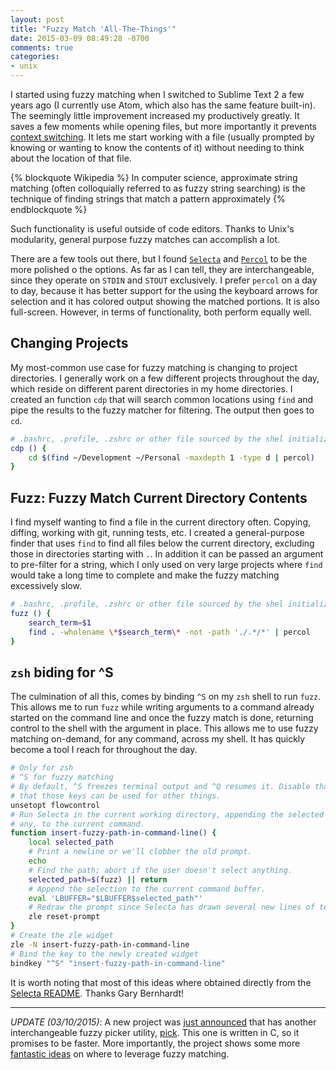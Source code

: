 ```yaml
---
layout: post
title: "Fuzzy Match 'All-The-Things'"
date: 2015-03-09 08:49:28 -0700
comments: true
categories:
- unix
---
```


I started using fuzzy matching when I switched to Sublime Text 2 a few years ago (I currently use Atom, which also has the same feature built-in). The seemingly little improvement increased my productively greatly. It saves a few moments while opening files, but more importantly it prevents [context switching][1]. It lets me start working with a file (usually prompted by knowing or wanting to know the contents of it) without needing to think about the location of that file.

{% blockquote Wikipedia %}
In computer science, approximate string matching (often colloquially referred to as fuzzy string searching) is the technique of finding strings that match a pattern approximately
{% endblockquote %}

Such functionality is useful outside of code editors. Thanks to Unix's modularity, general purpose fuzzy matches can accomplish a lot.

There are a few tools out there, but I found [`Selecta`][2] and [`Percol`][3] to be the more polished o the options. As far as I can tell, they are interchangeable, since they operate on `STDIN` and `STOUT` exclusively. I prefer `percol` on a day to day, because it has better support for the using the keyboard arrows for selection and it has colored output showing the matched portions. It is also full-screen. However, in terms of functionality, both perform equally well.

## Changing Projects

My most-common use case for fuzzy matching is changing to project directories. I generally work on a few different projects throughout the day, which reside on different parent directories in my home directories. I created an function `cdp` that will search common locations using `find` and pipe the results to the fuzzy matcher for filtering. The output then goes to `cd`.

``` bash
# .bashrc, .profile, .zshrc or other file sourced by the shel initialization
cdp () {
	cd $(find ~/Development ~/Personal -maxdepth 1 -type d | percol)
}
```

## Fuzz: Fuzzy Match Current Directory Contents

I find myself wanting to find a file in the current directory often. Copying, diffing, working with git, running tests, etc. I created a general-purpose finder that uses `find` to find all files below the current directory, excluding those in directories starting with `.`. In addition it can be passed an argument to pre-filter for a string, which I only used on very large projects where `find` would take a long time to complete and make the fuzzy matching excessively slow.

``` bash
# .bashrc, .profile, .zshrc or other file sourced by the shel initialization
fuzz () {
	search_term=$1
	find . -wholename \*$search_term\* -not -path './.*/*' | percol
}
```

## `zsh` biding for ^S

The culmination of all this, comes by binding `^S` on my `zsh` shell to run `fuzz`. This allows me to run `fuzz` while writing arguments to a command already started on the command line and once the fuzzy match is done, returning control to the shell with the argument in place. This allows me to use fuzzy matching on-demand, for any command, across my shell. It has quickly become a tool I reach for throughout the day.

``` bash
# Only for zsh
# ^S for fuzzy matching
# By default, ^S freezes terminal output and ^Q resumes it. Disable that so
# that those keys can be used for other things.
unsetopt flowcontrol
# Run Selecta in the current working directory, appending the selected path, if
# any, to the current command.
function insert-fuzzy-path-in-command-line() {
    local selected_path
    # Print a newline or we'll clobber the old prompt.
    echo
    # Find the path; abort if the user doesn't select anything.
    selected_path=$(fuzz) || return
    # Append the selection to the current command buffer.
    eval 'LBUFFER="$LBUFFER$selected_path"'
    # Redraw the prompt since Selecta has drawn several new lines of text.
    zle reset-prompt
}
# Create the zle widget
zle -N insert-fuzzy-path-in-command-line
# Bind the key to the newly created widget
bindkey "^S" "insert-fuzzy-path-in-command-line"
```

It is worth noting that most of this ideas where obtained directly from the [Selecta README][2]. Thanks Gary Bernhardt!

---

*UPDATE (03/10/2015)*: A new project was [just announced][4] that has another interchangeable fuzzy picker utility, [pick][4]. This one is written in C, so it promises to be faster. More importantly, the project shows some more [fantastic ideas][5] on where to leverage fuzzy matching.

[1]: http://www.joelonsoftware.com/articles/fog0000000022.html
[2]: https://github.com/garybernhardt/selecta
[3]: https://github.com/mooz/percol
[4]: https://robots.thoughtbot.com/announcing-pick
[5]: https://github.com/thoughtbot/pick
